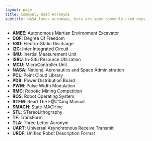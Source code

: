 ```yaml
---
layout: page
title: Commonly Used Acronyms
subtitle: NASA loves acronyms, here are some commonly used ones.
---
```


* **AMEE**: Autonomous Martian Environment Excavator
* **DOF**: Degree Of Freedom
* **ESD**: Electro-Static Discharge
* **I2C**: Inter Integrated Circuit
* **IMU**: Inertial Measurement Unit
* **ISRU**: In-Situ Resource Utilization
* **MCU**: MicroController Unit
* **NASA**: National Aeronautics and Space Administration
* **PCL**: Point Cloud Library
* **PDB**: Power Distribution Board
* **PWM**: Pulse Width Modulation
* **RMC**: Robotic Mining Competition
* **ROS**: Robot Operating System
* **RTFM**: Read The F@#%ing Manual
* **SMACH**: State MACHine
* **STL**: STereoLithography
* **TF**: TransForm
* **TLA**: Three Letter Acronym
* **UART**: Universal Asynchronous Receive Transmit
* **URDF**: Unified Robot Description Format